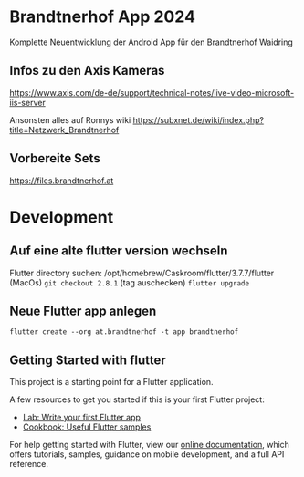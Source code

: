 # Brandtnerhof App 2024

Komplette Neuentwicklung der Android App für den Brandtnerhof Waidring

## Infos zu den Axis Kameras
https://www.axis.com/de-de/support/technical-notes/live-video-microsoft-iis-server

Ansonsten alles auf Ronnys wiki
https://subxnet.de/wiki/index.php?title=Netzwerk_Brandtnerhof


## Vorbereite Sets 
https://files.brandtnerhof.at

# Development

## Auf eine alte flutter version wechseln
Flutter directory suchen: /opt/homebrew/Caskroom/flutter/3.7.7/flutter (MacOs)
```git checkout 2.8.1``` (tag auschecken)
```flutter upgrade```

## Neue Flutter app anlegen
```flutter create --org at.brandtnerhof -t app brandtnerhof```


## Getting Started with flutter

This project is a starting point for a Flutter application.

A few resources to get you started if this is your first Flutter project:

- [Lab: Write your first Flutter app](https://flutter.dev/docs/get-started/codelab)
- [Cookbook: Useful Flutter samples](https://flutter.dev/docs/cookbook)

For help getting started with Flutter, view our
[online documentation](https://flutter.dev/docs), which offers tutorials,
samples, guidance on mobile development, and a full API reference.
